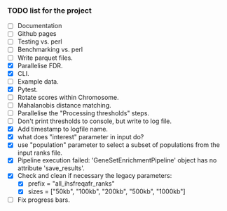 ### TODO list for the project

- [ ] Documentation
- [ ] Github pages
- [ ] Testing vs. perl
- [ ] Benchmarking vs. perl
- [ ] Write parquet files.
- [x] Parallelise FDR.
- [x] CLI.
- [ ] Example data.
- [x] Pytest.
- [ ] Rotate scores within Chromosome.
- [ ] Mahalanobis distance matching.
- [ ] Parallelise the "Processing thresholds" steps.
- [ ] Don't print thresholds to console, but write to log file.
- [x] Add timestamp to logfile name.
- [x] what does "interest" parameter in input do?
- [x] use "population" parameter to select a subset of populations from the input ranks file.
- [x] Pipeline execution failed: 'GeneSetEnrichmentPipeline' object has no attribute 'save_results'.
- [x] Check and clean if necessary the legacy parameters:
	- [x] prefix = "all_ihsfreqafr_ranks"
	- [x] sizes = ["50kb", "100kb", "200kb", "500kb", "1000kb"]
- [ ] Fix progress bars.
